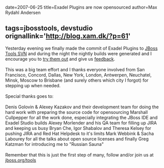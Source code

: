 date=2007-06-25
title=Exadel Plugins are now opensourced
author=Max Rydahl Andersen

tags=jbosstools, devstudio 
orignallink='http://blog.xam.dk/?p=61'
---
<div><p>Yesterday evening we finally made the commit of Exadel Plugins to <a href="http://fisheye.jboss.org/changelog/JBossTools/?cs=2171">JBoss Tools SVN</a> and during the night the nightly builds were generated and I encourage you to <a href="http://download.jboss.org/jbosstools/builds/nightly/200706241629-nightly/buildResults.html">try them out</a> and give us <a href="http://www.jboss.com/index.html?module=bb&amp;op=viewforum&amp;f=201">feedback</a>.
<br><br>
This was a big team effort and I thanks everyone involved from San Francisco, Concord, Dallas, New York, London, Antwerpen, Neuchatel, Minsk, Moscow to Brisbane (and surely others which city I forgot)  for stepping up when needed.
<br><br>
Special thanks goes to:
<br><br>
Denis Golovin &amp; Alexey Kazakov and their development team for doing the hard work with preparing the source code for opensourcing
Marshall Cullpepper for all the work done, especially integrating the JBoss IDE and Exadel Studio builds
Alexey Morlender and his QA team for filling up JIRA and keeping us busy
Bryan Che, Igor Shabalov and Theresa Kelsey for pushing JIRA and Red Hat Helpdesk to it's limits
Mark Webbink &amp; Sacha Labourey for all the talks about open source licenses
and finally Greg Katzman for introducing me to "Russian Sauna"
<br><br>
Remember that this is just the first step of many, follow and/or join us at <a href="http://www.jboss.org/tools">jboss.org/tools</a></p></div>
